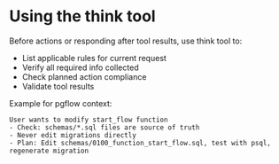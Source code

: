 # Using the think tool

Before actions or responding after tool results, use think tool to:
- List applicable rules for current request
- Verify all required info collected
- Check planned action compliance
- Validate tool results

Example for pgflow context:
```
User wants to modify start_flow function
- Check: schemas/*.sql files are source of truth
- Never edit migrations directly
- Plan: Edit schemas/0100_function_start_flow.sql, test with psql, regenerate migration
```